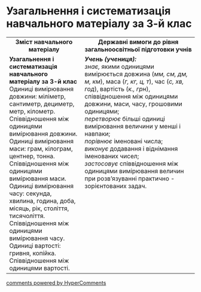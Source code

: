 <div id="hypercomments_widget" class="js-hypercomments-widget invisible"></div>

# Узагальнення і систематизація навчального матеріалу за 3-й клас
<table>
  <tr>
    <td width="40%" align="center"><b>Зміст навчального матеріалу<b></td>
    <td width="60%" align="center"><b>Державні вимоги до рівня загальноосвітньої підготовки учнів</b></td>
  </tr>
  <tr>
    <td width="40%" style="vertical-align:top !important;"><b>Узагальнення і систематизація навчального матеріалу за 3-й клас</b><br>
Одиниці вимірювання довжини: міліметр, сантиметр, дециметр, метр, кілометр. <br>
Співвідношення між одиницями вимірювання довжини.<br>
Одиниці вимірювання маси: грам, кілограм, центнер, тонна. Співвідношення між одиницями вимірювання маси.<br>
Одиниці вимірювання часу: секунда, хвилина, година, доба,  місяць, рік, століття, тисячоліття. <br>
Співвідношення між одиницями вимірювання часу. <br>
Одиниці вартості: гривня, копійка. Співвідношення між одиницями вартості.<br>
</td>
    <td width="60%" style="vertical-align:top !important;"><i><b>Учень (учениця):</b></i><br>
<i>знає,</i>  якими одиницями вимірюється довжина (<i>мм, см, дм, м, км</i>), маса (<i>г, кг, ц, т</i>), час (<i>с, хв, год</i>), вартість (<i>к., грн</i>), співвідношення між одиницями довжини, маси, часу, грошовими одиницями;<br>
<i>перетворює</i> більші одиниці вимірювання величини у менші і навпаки;<br>
<i>порівнює</i> іменовані числа;<br>
<i>виконує</i> додавання і віднімання  іменованих чисел;  <br>
<i>застосовує</i> співвідношення між одиницями вимірювання величин при розв’язуванні  практично - зорієнтованих задач.<br>
</td>
  </tr>
</table>

<div class="js-hypercomments-container">
    <a href="http://hypercomments.com" class="hc-link" title="comments widget">comments powered by HyperComments</a>
</div>